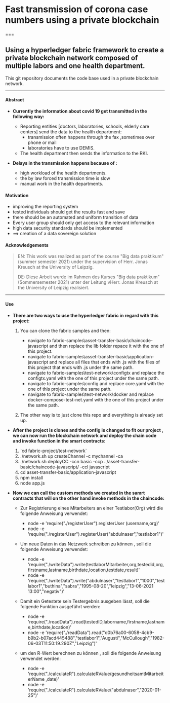 # Fast transmission of corona case numbers using a private blockchain 
===
## Using a hyperledger fabric framework to create a private blockchain network composed of multiple labors and one health department.

This git repository documents the code base used in a private blockchain network.
___
#### Abstract
* <b> Currently the information about covid 19 get transmitted in the following way: </b>  

  * Reporting entities [doctors, laboratories, schools, elderly care centers] send the data to the health department: 
      * transmission often happens through the fax ,sometimes over phone or mail 
      * laboratories have to use DEMIS.
  * The health department then sends the information to the RKI.

* <b> Delays in the transmission happens because of : </b> 

  * high workload of the health departments.
  * the by law forced transmission time is slow
  * manual work in the health departments.


#### Motivation    

* improving the reporting system
* tested individuals should get the results fast and save
* there should be an automated and uniform transition of data
* Every user group should only get access to the relevant information
* high data security standards should be implemented
* ==> creation of a data sovereign solution


#### Acknowledgements
>EN: This work was realized as part of the course "Big data praktikum" (summer semester 2021) under the supervision of Herr. Jonas  Kreusch at the University of Leipzig.
>
>DE: Diese Arbeit wurde im Rahmen des Kurses "Big data praktikum" (Sommersemester 2021) unter der Leitung vHerr. Jonas  Kreusch at the University of Leipzig realisiert.
___

#### Use

* <b>  There are two ways to use the hyperledger fabric in regard with this project: </b> 

  1) You can clone the fabric samples and then:
   
      * navigate to  fabric-samples\asset-transfer-basic\chaincode-javascript and then replace the lib folder repace it with the one of this project.
      * navigate to  fabric-samples\asset-transfer-basic\application-javascript and replace all files that ends with .js with the files of this project that ends with .js under the same path.
      * navigate to fabric-samples\test-network\configtx and replace the configtx.yaml with the one of this project under the same path.
      * navigate to fabric-samples\config and replace core.yaml with the one of this project under the same path.
      * navigate to fabric-samples\test-network\docker and replace docker-compose-test-net.yaml with the one of this project under the same path.


  2) The other way is to just clone this repo and everything is already set up.


* <b>  After the project is clones and the config is changed to fit our project , we can now run the blockchain network and deploy the chain code and invoke function in the smart contracts: </b> 
  <ol>
       <li> `cd fabric-project/test-network` </li>
       <li> ./network.sh up createChannel -c mychannel -ca </li>
       <li> ./network.sh deployCC -ccn basic -ccp ../asset-transfer-basic/chaincode-javascript/ -ccl javascript </li>
       <li> cd asset-transfer-basic/application-javascript </li>
       <li> npm install </li>
       <li> node app.js </li>
  </ol>
* <b>  Now we can call the custom methods we created in the samrt contracts that will on the other hand invoke methods in the chaincode: </b> 
  
    * Zur Registrierung eines Mitarbeiters an einer Testlabor(Org) wird die folgende Anweisung verwendet:
        * node -e 'require("./registerUser").registerUser (username,org)'
        * node -e 'require("./registerUser").registerUser("abdulnaser","testlabor1")'
         
    * Um neue Daten in das Netzwerk schreiben zu können , soll die folgende Anweisung verwendet:
        * node -e 'require("./writeData").write(testlaborMitarbeiter,org,testedid,org,firstname,lastname,birthdate,location,testdate,result)'
        * node -e 'require("./writeData").write("abdulnaser","testlabor1","1000","testlabor1","buthina","sabra","1995-08-20","leipzig","13-06-2021 13:00","negativ")'
         
    * Damit ein Getestete sein Testergebnis ausgeben lässt, soll die folgende Funktion ausgeführt werden:
         * node -e 'require("./readData").read(testedID,laborname,firstname,lastname,birthdate,location)'
         * node -e 'require("./readData").read("d0b76a00-6058-4cb9-b9b2-b07acd445488","testlabor1","Augusti","McCullough","1982-06-03T11:50:19.290Z","Leipzig")'
          
    *  um den R-Wert berechnen zu können , soll die folgende Anweisung verwendet werden:
         * node -e 'require("./calculateR").calculateRValue(gesundheitsamtMitarbeiterName ,date)'
         * node -e 'require("./calculateR").calculateRValue("abdulnaser","2020-01-25")' 
       
 





